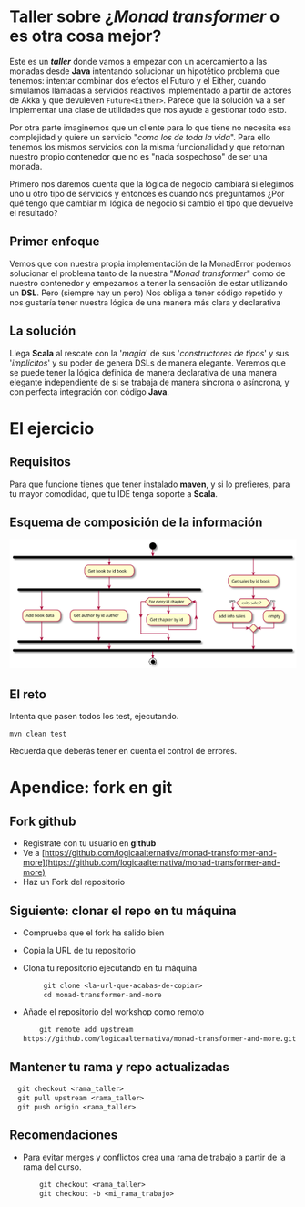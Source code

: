 ﻿# Taller sobre ¿_Monad transformer_ o es otra cosa mejor? #

Este es un _**taller**_ donde vamos a empezar con un acercamiento a las 
monadas desde **Java** intentando solucionar un hipotético problema que 
tenemos: intentar combinar dos efectos el Futuro y el Either, cuando 
simulamos llamadas a servicios reactivos implementado a partir de 
actores de Akka  y que devuleven `Future<Either>`. Parece que la 
solución va a ser implementar una clase de utilidades que nos ayude a 
gestionar todo esto.

Por otra parte imaginemos que un cliente para lo que tiene no necesita
esa complejidad y quiere un servicio "_como los de toda la vida_". Para 
ello tenemos los mismos servicios con la misma funcionalidad y que 
retornan nuestro propio contenedor que no es "nada sospechoso" de ser 
una monada.

Primero nos daremos cuenta que la lógica de negocio cambiará si 
elegimos uno u otro tipo de servicios y entonces es cuando nos 
preguntamos ¿Por qué tengo que cambiar mi lógica de negocio si cambio el
tipo que devuelve el resultado?


## Primer enfoque ##

Vemos que con nuestra propia implementación de la MonadError podemos 
solucionar el problema tanto de la nuestra "_Monad transformer_" como
de nuestro contenedor y empezamos a tener la sensación de estar
utilizando un **DSL**. Pero (siempre hay un pero) Nos obliga a tener 
código repetido y nos gustaría tener nuestra lógica de una manera
más clara y declarativa


## La solución ##

Llega **Scala** al rescate con la '_magia_' de sus '_constructores de 
tipos_' y sus '_implícitos_' y su poder de genera DSLs de manera 
elegante. Veremos que se puede tener la lógica definida de manera 
declarativa de una manera elegante independiente de si se trabaja de 
manera síncrona o asíncrona, y con perfecta integración con código 
**Java**.

# El ejercicio #

## Requisitos ##

Para que funcione tienes que tener instalado **maven**, y si lo 
prefieres, para tu mayor comodidad, que tu IDE tenga soporte a 
**Scala**.

## Esquema de composición de la información ##

![Esquema]( ./doc/secuence.plantuml.svg )

## El reto ##

Intenta que pasen todos los test, ejecutando.

```
mvn clean test
```

Recuerda que deberás tener en cuenta el control de errores.

# Apendice: fork en git

 ## Fork github
 - Registrate con tu usuario en **github** 
 - Ve a [https://github.com/logicaalternativa/monad-transformer-and-more](https://github.com/logicaalternativa/monad-transformer-and-more)
 - Haz un Fork del repositorio
 
 ## Siguiente: clonar el repo en tu máquina
 - Comprueba que el fork ha salido bien
 - Copia la URL de tu repositorio  
 - Clona tu repositorio ejecutando en tu máquina
    
            git clone <la-url-que-acabas-de-copiar>
            cd monad-transformer-and-more
  
  - Añade el repositorio del workshop como remoto
  
            git remote add upstream https://github.com/logicaalternativa/monad-transformer-and-more.git
  
## Mantener tu rama y repo actualizadas
  
      git checkout <rama_taller>
      git pull upstream <rama_taller>
      git push origin <rama_taller>
  
## Recomendaciones
  
  - Para evitar merges y conflictos crea una rama de trabajo a partir de
    la rama del curso.
    
            git checkout <rama_taller>
            git checkout -b <mi_rama_trabajo>
    
  
    

